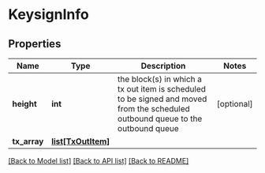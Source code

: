# KeysignInfo

## Properties
Name | Type | Description | Notes
------------ | ------------- | ------------- | -------------
**height** | **int** | the block(s) in which a tx out item is scheduled to be signed and moved from the scheduled outbound queue to the outbound queue | [optional] 
**tx_array** | [**list[TxOutItem]**](TxOutItem.md) |  | 

[[Back to Model list]](../README.md#documentation-for-models) [[Back to API list]](../README.md#documentation-for-api-endpoints) [[Back to README]](../README.md)

